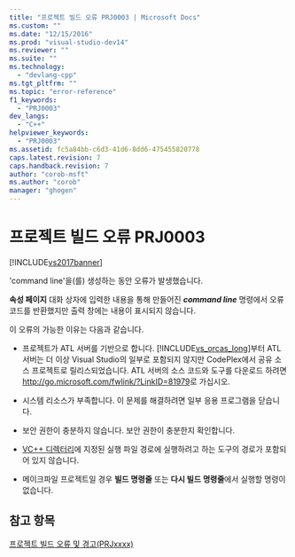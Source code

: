 ```yaml
---
title: "프로젝트 빌드 오류 PRJ0003 | Microsoft Docs"
ms.custom: ""
ms.date: "12/15/2016"
ms.prod: "visual-studio-dev14"
ms.reviewer: ""
ms.suite: ""
ms.technology: 
  - "devlang-cpp"
ms.tgt_pltfrm: ""
ms.topic: "error-reference"
f1_keywords: 
  - "PRJ0003"
dev_langs: 
  - "C++"
helpviewer_keywords: 
  - "PRJ0003"
ms.assetid: fc5a84bb-c6d3-41d6-8dd6-475455820778
caps.latest.revision: 7
caps.handback.revision: 7
author: "corob-msft"
ms.author: "corob"
manager: "ghogen"
---
```

# 프로젝트 빌드 오류 PRJ0003
[!INCLUDE[vs2017banner](../../assembler/inline/includes/vs2017banner.md)]

'command line'을\(를\) 생성하는 동안 오류가 발생했습니다.  
  
 **속성 페이지** 대화 상자에 입력한 내용을 통해 만들어진 ***command line*** 명령에서 오류 코드를 반환했지만 출력 창에는 내용이 표시되지 않습니다.  
  
 이 오류의 가능한 이유는 다음과 같습니다.  
  
-   프로젝트가 ATL 서버를 기반으로 합니다.  [!INCLUDE[vs_orcas_long](../../atl/reference/includes/vs_orcas_long_md.md)]부터 ATL 서버는 더 이상 Visual Studio의 일부로 포함되지 않지만 CodePlex에서 공유 소스 프로젝트로 릴리스되었습니다.  ATL 서버의 소스 코드와 도구를 다운로드 하려면 [http:\/\/go.microsoft.com\/fwlink\/?LinkID\=81979](http://go.microsoft.com/fwlink/?LinkID=81979)로 가십시오.  
  
-   시스템 리소스가 부족합니다.  이 문제를 해결하려면 일부 응용 프로그램을 닫습니다.  
  
-   보안 권한이 충분하지 않습니다.  보안 권한이 충분한지 확인합니다.  
  
-   [VC\+\+ 디렉터리](http://msdn.microsoft.com/ko-kr/e027448b-c811-4c3d-8531-4325ad3f6e02)에 지정된 실행 파일 경로에 실행하려고 하는 도구의 경로가 포함되어 있지 않습니다.  
  
-   메이크파일 프로젝트일 경우 **빌드 명령줄** 또는 **다시 빌드 명령줄**에서 실행할 명령이 없습니다.  
  
## 참고 항목  
 [프로젝트 빌드 오류 및 경고\(PRJxxxx\)](../../error-messages/tool-errors/project-build-errors-and-warnings-prjxxxx.md)